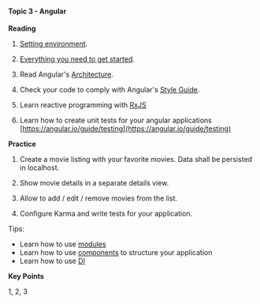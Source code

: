 <h4 id="topic3">Topic 3 - Angular</h4>

**Reading**

1. [Setting environment](https://angular.io/guide/setup-local).

2. [Everything you need to get started](https://malcoded.com/posts/angular-beginners-guide).

3. Read Angular's [Architecture](https://angular.io/guide/architecture).

4. Check your code to comply with Angular's [Style Guide](https://angular.io/guide/styleguide).

5. Learn reactive programming with [RxJS](https://angular.io/guide/rx-library)

6. Learn how to create unit tests for your angular applications [https://angular.io/guide/testing](https://angular.io/guide/testing)

**Practice**

1. Create a movie listing with your favorite movies. Data shall be persisted in localhost.

2. Show movie details in a separate details view.

3. Allow to add / edit / remove movies from the list.

4. Configure Karma and write tests for your application.

Tips:
* Learn how to use [modules](https://angular.io/guide/architecture-modules)
* Learn how to use [components](https://angular.io/guide/architecture-components) to structure your application
* Learn how to use [DI](https://angular.io/guide/architecture-services)

**Key Points**

1, 2, 3
